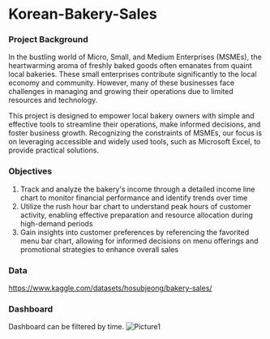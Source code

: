 # Korean-Bakery-Sales

### Project Background
In the bustling world of Micro, Small, and Medium Enterprises (MSMEs), the heartwarming aroma of freshly baked goods often emanates from quaint local bakeries. These small enterprises contribute significantly to the local economy and community. However, many of these businesses face challenges in managing and growing their operations due to limited resources and technology.

This project is designed to empower local bakery owners with simple and effective tools to streamline their operations, make informed decisions, and foster business growth. Recognizing the constraints of MSMEs, our focus is on leveraging accessible and widely used tools, such as Microsoft Excel, to provide practical solutions.

### Objectives
1. Track and analyze the bakery's income through a detailed income line chart to monitor financial performance and identify trends over time
2. Utilize the rush hour bar chart to understand peak hours of customer activity, enabling effective preparation and resource allocation during high-demand periods
3. Gain insights into customer preferences by referencing the favorited menu bar chart, allowing for informed decisions on menu offerings and promotional strategies to enhance overall sales

### Data
https://www.kaggle.com/datasets/hosubjeong/bakery-sales/

### Dashboard
Dashboard can be filtered by time.
![Picture1](https://github.com/agastiayudya/Korean-Bakery-Sales-Dashboard/assets/96803882/d3422ccb-2376-4e84-ac3e-2185ffe2823f)

